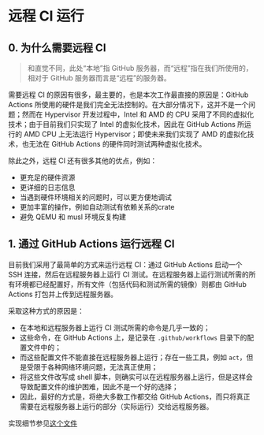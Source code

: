# 远程 CI 运行

## 0. 为什么需要远程 CI

> 和直觉不同，此处“本地”指 GitHub 服务器，而“远程”指在我们所使用的，相对于 GitHub 服务器而言是“远程”的服务器。

需要远程 CI 的原因有很多，最主要的，也是本次工作最直接的原因是：GitHub Actions 所使用的硬件是我们完全无法控制的。在大部分情况下，这并不是一个问题；然而在 Hypervisor 开发过程中，Intel 和 AMD 的 CPU 采用了不同的虚拟化技术；由于目前我们只实现了 Intel 的虚拟化技术，因此在 GitHub Actions 所运行的 AMD CPU 上无法运行 Hypervisor；即使未来我们实现了 AMD 的虚拟化技术，也无法在 GitHub Actions 的硬件同时测试两种虚拟化技术。

除此之外，远程 CI 还有很多其他的优点，例如：

- 更充足的硬件资源
- 更详细的日志信息
- 当遇到硬件环境相关的问题时，可以更方便地调试
- 更加丰富的操作，例如自动测试有依赖关系的crate
- 避免 QEMU 和 musl 环境反复构建

## 1. 通过 GitHub Actions 运行远程 CI

目前我们采用了最简单的方式来运行远程 CI：通过 GitHub Actions 启动一个 SSH 连接，然后在远程服务器上运行 CI 测试。在远程服务器上运行测试所需的所有环境都已经配置好，所有文件（包括代码和测试所需的镜像）则都由 GitHub Actions 打包并上传到远程服务器。

采取这种方式的原因是：

- 在本地和远程服务器上运行 CI 测试所需的命令是几乎一致的；
- 这些命令，在 GitHub Actions 上，是记录在 `.github/workflows` 目录下的配置文件中的；
- 而这些配置文件不能直接在远程服务器上运行；存在一些工具，例如 `act`，但是受限于各种网络环境问题，无法真正使用；
- 将这些文件改写成 shell 脚本，则确实可以在远程服务器上运行，但是这样会导致配置文件的维护困难，因此不是一个好的选择；
- 因此，最好的方式是，将绝大多数工作都交给 GitHub Actions，而只将真正需要在远程服务器上运行的部分（实际运行）交给远程服务器。

实现细节参见[这个文件](./test.yml)
